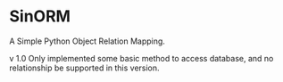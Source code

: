 SinORM
======

A Simple Python Object Relation Mapping.


v 1.0
Only implemented some basic method to access database,
and no relationship be supported in this version.